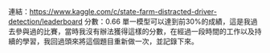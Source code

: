 連結：https://www.kaggle.com/c/state-farm-distracted-driver-detection/leaderboard
分數：0.66
單一模型可以達到前30%的成績，這是我過去參與過的比賽，當時我沒有辦法獲得這樣的分數，在經過一段時間的工作以及持續的學習，我回過頭來將這個題目重新做一次，並記錄下來。

